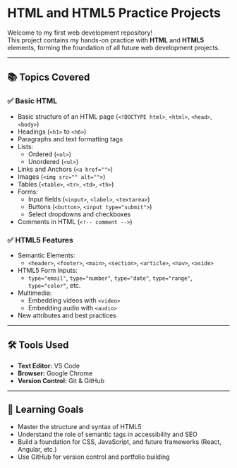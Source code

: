 # HTML and HTML5 Practice Projects

Welcome to my first web development repository!  
This project contains my hands-on practice with **HTML** and **HTML5** elements, forming the foundation of all future web development projects.

---

## 📚 Topics Covered

### ✅ Basic HTML
- Basic structure of an HTML page (`<!DOCTYPE html>`, `<html>`, `<head>`, `<body>`)
- Headings (`<h1>` to `<h6>`)
- Paragraphs and text formatting tags
- Lists:
  - Ordered (`<ol>`)
  - Unordered (`<ul>`)
- Links and Anchors (`<a href="">`)
- Images (`<img src="" alt="">`)
- Tables (`<table>`, `<tr>`, `<td>`, `<th>`)
- Forms:
  - Input fields (`<input>`, `<label>`, `<textarea>`)
  - Buttons (`<button>`, `<input type="submit">`)
  - Select dropdowns and checkboxes
- Comments in HTML (`<!-- comment -->`)

### ✅ HTML5 Features
- Semantic Elements:
  - `<header>`, `<footer>`, `<main>`, `<section>`, `<article>`, `<nav>`, `<aside>`
- HTML5 Form Inputs:
  - `type="email"`, `type="number"`, `type="date"`, `type="range"`, `type="color"`, etc.
- Multimedia:
  - Embedding videos with `<video>`
  - Embedding audio with `<audio>`
- New attributes and best practices

---

## 🛠 Tools Used

- **Text Editor:** VS Code 
- **Browser:** Google Chrome 
- **Version Control:** Git & GitHub

---

## 🚀 Learning Goals

- Master the structure and syntax of HTML5
- Understand the role of semantic tags in accessibility and SEO
- Build a foundation for CSS, JavaScript, and future frameworks (React, Angular, etc.)
- Use GitHub for version control and portfolio building
